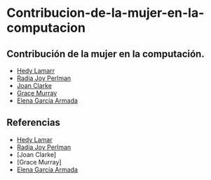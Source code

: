 # Contribucion-de-la-mujer-en-la-computacion
## Contribución de la mujer en la computación.
- [Hedy Lamarr](hedyLamar.md)
- [Radia Joy Perlman](radiaJoy.md)
- [Joan Clarke](joanClarke.md)
- [Grace Murray](graceMurray.md)
- [Elena García Armada](elenaGarcia.md)
## Referencias
- [Hedy Lamar](https://mujeresconciencia.com/2015/11/30/hedy-lamarr-la-inventora/)
- [Radia Joy Perlman](https://mujeresconciencia.com/2020/12/31/las-redes-que-atraparon-a-radia-perlman/)
- [Joan Clarke]
- [Grace Murray]
- [Elena García Armada](https://www.fundacionaquae.org/wiki/10-cientificas-espanolas-en-la-vanguardia-de-la-investigacion-2/)
